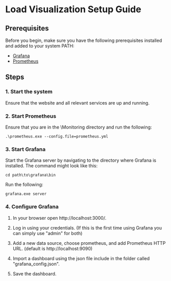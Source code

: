 # Load Visualization Setup Guide

## Prerequisites

Before you begin, make sure you have the following prerequisites installed and added to your system PATH:

- [Grafana](https://grafana.com/)
- [Prometheus](https://prometheus.io/)

## Steps

### 1. Start the system

Ensure that the website and all relevant services are up and running.

### 2. Start Prometheus

Ensure that you are in the \Monitoring directory and run the following:

```
.\prometheus.exe --config.file=prometheus.yml
```

### 3. Start Grafana

Start the Grafana server by navigating to the directory where Grafana is installed. The command might look like this:

```
cd path\to\grafana\bin
``` 

Run the following:

```
grafana.exe server
```

### 4. Configure Grafana

1. In your browser open http://localhost:3000/.

2. Log in using your credentials. (If this is the first time using Grafana you can simply use "admin" for both)

3. Add a new data source, choose prometheus, and add Prometheus HTTP URL. (default is http://localhost:9090)

4. Import a dashboard using the json file include in the folder called "grafana_config.json".

5. Save the dashboard.